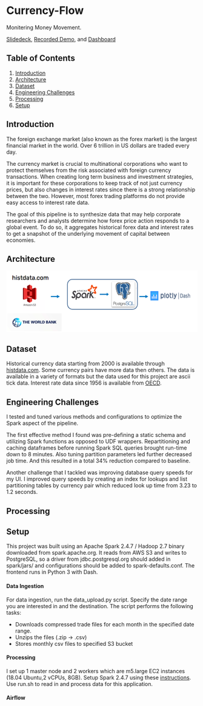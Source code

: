 # Currency-Flow

Monitering Money Movement.

[Slidedeck](https://docs.google.com/presentation/d/1CGO0-aTaNrPxvtQt1upfs92xHOfhBJdkzWmq1ynoBG4/edit?usp=sharing), 
[Recorded Demo](https://youtu.be/21LVI_MPG7M), and [Dashboard](https://currencyflow.datatesting.me/)

## Table of Contents
1. [Introduction](README.md#introduction)
2. [Architecture](README.md#architecture)
3. [Dataset](README.md#dataset)
4. [Engineering Challenges](README.md#engineering-challenges)
5. [Processing](README.md#processing)
6. [Setup](README.md#setup)

## Introduction
The foreign exchange market (also known as the forex market) is the largest financial market in the world. Over 6 trillion in US dollars are traded every day. 

The currency market is crucial to multinational corporations who want to protect themselves from the risk associated with foreign currency transactions. When creating long term business and investment strategies, it is important for these corporations to keep track of not just currency prices, but also changes in interest rates since there is a strong relationship between the two. However, most forex trading platforms do not provide easy access to interest rate data. 

The goal of this pipeline is to synthesize data that may help corporate researchers and analysts determine how forex price action responds to a global event. To do so, it aggregates historical forex data and interest rates to get a snapshot of the underlying movement of capital between economies.

## Architecture
![Test Image 8](https://raw.githubusercontent.com/ariannagolf/Forex-Flow/master/architecture.png)

## Dataset
Historical currency data starting from 2000 is available through [histdata.com](https://www.histdata.com/download-free-forex-historical-data/?/ascii/tick-data-quotes/). Some currency pairs have more data then others. The data is available in a variety of formats but the data used for this project are ascii tick data. Interest rate data since 1956 is available from [OECD](https://data.oecd.org/interest/short-term-interest-rates.htm).

## Engineering Challenges
I tested and tuned various methods and configurations to optimize the Spark aspect of the pipeline. 

The first effective method I found was pre-defining a static schema and utilizing Spark functions as opposed to UDF wrappers. Repartitioning and caching dataframes before running Spark SQL queries brought run-time down to 8 minutes. Also tuning partition parameters led further decreased job time. And this resulted in a total 34% reduction compared to baseline. 

Another challenge that I tackled was improving database query speeds for my UI. I improved query speeds by creating an index for lookups and list partitioning tables by currency pair which reduced look up time from 3.23 to 1.2 seconds.

## Processing


## Setup
This project was built using an Apache Spark 2.4.7 / Hadoop 2.7 binary downloaded from spark.apache.org. It reads from AWS S3 and writes to PostgreSQL, so a driver from jdbc.postgresql.org should added in spark/jars/ and configurations should be added to spark-defaults.conf. The frontend runs in Python 3 with Dash.
#### Data Ingestion
For data ingestion, run the data_upload.py script. Specify the date range you are interested in and the destination. The script performs the following tasks:
- Downloads compressed trade files for each month in the specified date range.
- Unzips the files (.zip -> .csv)
- Stores monthly csv files to specified S3 bucket
#### Processing
I set up 1 master node and 2 workers which are m5.large EC2 instances (18.04 Ubuntu,2 vCPUs, 8GB). Setup Spark 2.4.7 using these [instructions](https://blog.insightdatascience.com/simply-install-spark-cluster-mode-341843a52b88). Use run.sh to read in and process data for this application.
#### Airflow
